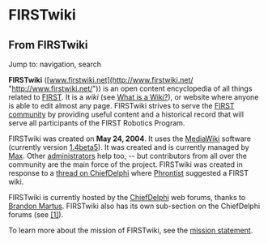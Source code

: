 # FIRSTwiki

## From FIRSTwiki

Jump to: navigation, search

**FIRSTwiki** ([www.firstwiki.net](http://www.firstwiki.net/ "http://www.firstwiki.net/")) is an open content encyclopedia of all things related to [FIRST](first). It is a _wiki_ (see [What is a Wiki?](http://www.wikipedia.org/wiki/Wikipedia:Overview_FAQ#What_is_a_Wiki.3F "wikipedia:Wikipedia:Overview_FAQ")), or website where anyone is able to edit almost any page. FIRSTwiki strives to serve the [FIRST community](FIRST_community "FIRST community") by providing useful content and a historical record that will serve all participants of the FIRST Robotics Program.

FIRSTwiki was created on **May 24, 2004**. It uses the [MediaWiki](http://meta.wikipedia.org/wiki/Main_page "metawikipedia:Main_page") software (currently version [1.4beta5](Special:Version "Special:Version")). It was created and is currently managed by [Max](User:Max "User:Max"). Other [administrators](FIRSTwiki:Administrators "FIRSTwiki:Administrators") help too, -- but contributors from all over the community are the main force of the project. FIRSTwiki was created in response to a [thread on ChiefDelphi](http://www.chiefdelphi.com/forums/showthread.php?t=28697 "http://www.chiefdelphi.com/forums/showthread.php?t=28697") where [Phrontist](User:Phrontist "User:Phrontist") suggested a FIRST wiki.

FIRSTwiki is currently hosted by the [ChiefDelphi](ChiefDelphi "ChiefDelphi") web forums, thanks to [Brandon Martus](Brandon_Martus "Brandon Martus"). FIRSTwiki also has its own sub-section on the ChiefDelphi forums (see [[1]](http://www.chiefdelphi.com/forums/forumdisplay.php?f=134 "http://www.chiefdelphi.com/forums/forumdisplay.php?f=134")).

To learn more about the mission of FIRSTwiki, see the [mission statement](Mission_statement "Mission statement").
